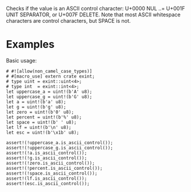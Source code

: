 Checks if the value is an ASCII control character:
U+0000 NUL ..= U+001F UNIT SEPARATOR, or U+007F DELETE.
Note that most ASCII whitespace characters are control characters,
but SPACE is not.

# Examples

Basic usage:

```
# #![allow(non_camel_case_types)]
# #[macro_use] extern crate exint;
# type uint = exint::uint<4>;
# type int  = exint::int<4>;
let uppercase_a = uint!(b'A' u8);
let uppercase_g = uint!(b'G' u8);
let a = uint!(b'a' u8);
let g = uint!(b'g' u8);
let zero = uint!(b'0' u8);
let percent = uint!(b'%' u8);
let space = uint!(b' ' u8);
let lf = uint!(b'\n' u8);
let esc = uint!(b'\x1b' u8);

assert!(!uppercase_a.is_ascii_control());
assert!(!uppercase_g.is_ascii_control());
assert!(!a.is_ascii_control());
assert!(!g.is_ascii_control());
assert!(!zero.is_ascii_control());
assert!(!percent.is_ascii_control());
assert!(!space.is_ascii_control());
assert!(lf.is_ascii_control());
assert!(esc.is_ascii_control());
```

